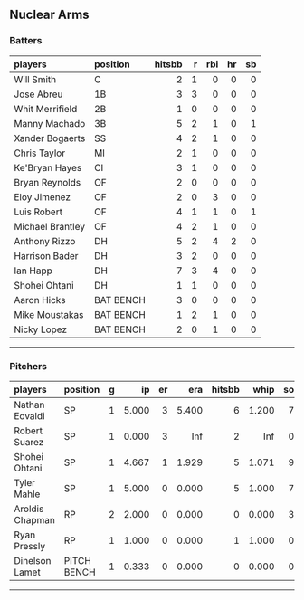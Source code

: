 ## Nuclear Arms

### Batters

 
|players          |position  | hitsbb|  r| rbi| hr| sb| 
|:----------------|:---------|------:|--:|---:|--:|--:| 
|Will Smith       |C         |      2|  1|   0|  0|  0| 
|Jose Abreu       |1B        |      3|  3|   0|  0|  0| 
|Whit Merrifield  |2B        |      1|  0|   0|  0|  0| 
|Manny Machado    |3B        |      5|  2|   1|  0|  1| 
|Xander Bogaerts  |SS        |      4|  2|   1|  0|  0| 
|Chris Taylor     |MI        |      2|  1|   0|  0|  0| 
|Ke'Bryan Hayes   |CI        |      3|  1|   0|  0|  0| 
|Bryan Reynolds   |OF        |      2|  0|   0|  0|  0| 
|Eloy Jimenez     |OF        |      2|  0|   3|  0|  0| 
|Luis Robert      |OF        |      4|  1|   1|  0|  1| 
|Michael Brantley |OF        |      4|  2|   1|  0|  0| 
|Anthony Rizzo    |DH        |      5|  2|   4|  2|  0| 
|Harrison Bader   |DH        |      3|  2|   0|  0|  0| 
|Ian Happ         |DH        |      7|  3|   4|  0|  0| 
|Shohei Ohtani    |DH        |      1|  1|   0|  0|  0| 
|Aaron Hicks      |BAT BENCH |      3|  0|   0|  0|  0| 
|Mike Moustakas   |BAT BENCH |      1|  2|   1|  0|  0| 
|Nicky Lopez      |BAT BENCH |      2|  0|   1|  0|  0| 

* * *

### Pitchers

 
|players         |position    |  g|    ip| er|   era| hitsbb|  whip| so|  w| sv| 
|:---------------|:-----------|--:|-----:|--:|-----:|------:|-----:|--:|--:|--:| 
|Nathan Eovaldi  |SP          |  1| 5.000|  3| 5.400|      6| 1.200|  7|  0|  0| 
|Robert Suarez   |SP          |  1| 0.000|  3|   Inf|      2|   Inf|  0|  0|  0| 
|Shohei Ohtani   |SP          |  1| 4.667|  1| 1.929|      5| 1.071|  9|  0|  0| 
|Tyler Mahle     |SP          |  1| 5.000|  0| 0.000|      5| 1.000|  7|  1|  0| 
|Aroldis Chapman |RP          |  2| 2.000|  0| 0.000|      0| 0.000|  3|  0|  1| 
|Ryan Pressly    |RP          |  1| 1.000|  0| 0.000|      1| 1.000|  0|  0|  1| 
|Dinelson Lamet  |PITCH BENCH |  1| 0.333|  0| 0.000|      0| 0.000|  0|  0|  0| 


* * *


